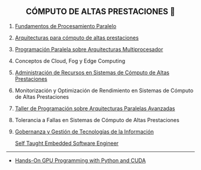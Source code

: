 <h2 align="center"> CÓMPUTO DE ALTAS PRESTACIONES </b> 💛</h2>

  1) [Fundamentos de Procesamiento Paralelo](./FundamentosProcesamientoParalelo)
  2) [Arquitecturas para cómputo de altas prestaciones](./ArquitecturasComputoAltasPrestaciones)
  3) [Programación Paralela sobre Arquitecturas Multiprocesador](./ProgramacionParalelaArquitecturasMultiprocesado)
  4) Conceptos de Cloud, Fog y Edge Computing
  5) [Administración de Recursos en Sistemas de Cómputo de Altas Prestaciones](./AdministracionRecursosSistemasAltasPrestaciones)
  6) Monitorización y Optimización de Rendimiento en Sistemas de Cómputo de Altas Prestaciones
  7) [Taller de Programación sobre Arquitecturas Paralelas Avanzadas](./TallerProgArquitecturasParalelas)
  8) Tolerancia a Fallas en Sistemas de Cómputo de Altas Prestaciones
  9) [Gobernanza y Gestión de Tecnologías de la Información](./Gobernanza_Gestion_Tecnologias_de_la_Informacion)



     [Self Taught Embedded Software Engineer](https://github.com/FernandoFH/Embedded.Systems.Playground)

--- 
- [Hands-On GPU Programming with Python and CUDA](https://github.com/PacktPublishing/Hands-On-GPU-Programming-with-Python-and-CUDA)

